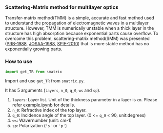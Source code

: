 ### Scattering-Matrix method for multilayer optics
Transfer-matrix method(TMM) is a simple, accurate and fast method used to understand the propagation of electromagnetic waves in a multilayer structure. However, TMM is numerically unstable when a thick layer in the structure has high absorption because exponential parts cause overflow. To overcome this problem, scattering-matrix method(SMM) was presented ([PRB-1988](https://journals.aps.org/prb/abstract/10.1103/PhysRevB.38.9945), [JOSAA-1988](https://www.osapublishing.org/josaa/abstract.cfm?uri=josaa-5-11-1863), [SPIE-2010](https://spie.org/Publications/Proceedings/Paper/10.1117/12.862566?SSO=1)) that is more stable method has no exponentially growing parts.

### How to use
```python
import get_TR from smatrix
```
Import and use `get_TR` from `smatrix.py`. 

It has 5 arguments (`layers`, `n_0`, `q_0`, `ws` and `sp`).

1. `layers`: Layer list. Unit of the thickness parameter in a layer is `cm`. 
   Please refer [example.ipynb](https://github.com/phykn/smatrix/blob/main/example.ipynb) for details.
2. `n_0`: Refractive index of the top layer.
3. `q_0`: Incidence angle of the top layer. (0 <= `q_0` < 90, unit:degrees)
4. `ws`: Wavernumber (unit: cm-1)
5. `sp`: Polarization (`'s'` or `'p'`) 
